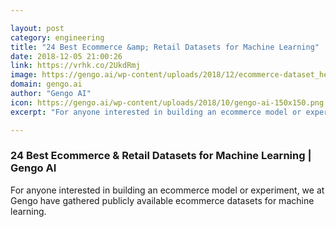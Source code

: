 ```yaml
---

layout: post
category: engineering
title: "24 Best Ecommerce &amp; Retail Datasets for Machine Learning"
date: 2018-12-05 21:00:26
link: https://vrhk.co/2UkdRmj
image: https://gengo.ai/wp-content/uploads/2018/12/ecommerce-dataset_hero.jpg
domain: gengo.ai
author: "Gengo AI"
icon: https://gengo.ai/wp-content/uploads/2018/10/gengo-ai-150x150.png
excerpt: "For anyone interested in building an ecommerce model or experiment, we at Gengo have gathered publicly available ecommerce datasets for machine learning."

---
```


### 24 Best Ecommerce &amp; Retail Datasets for Machine Learning | Gengo AI

For anyone interested in building an ecommerce model or experiment, we at Gengo have gathered publicly available ecommerce datasets for machine learning.